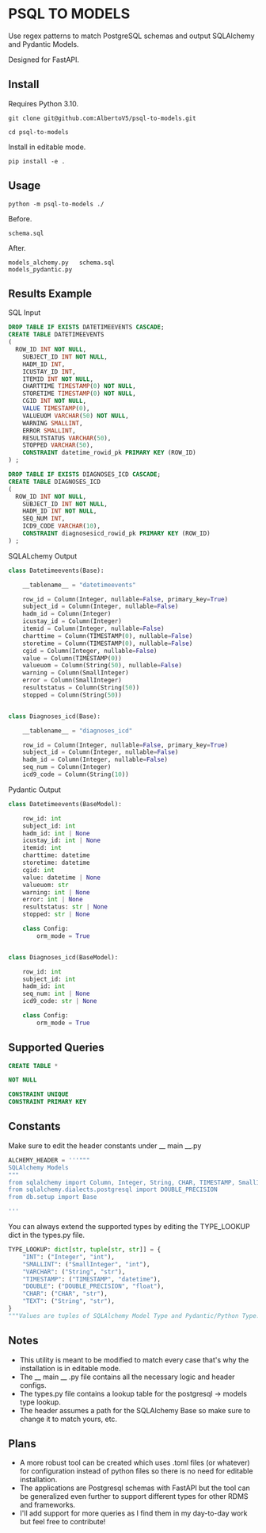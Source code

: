# PSQL TO MODELS

Use regex patterns to match PostgreSQL schemas and output SQLAlchemy and Pydantic Models. 

Designed for FastAPI.

## Install

Requires Python 3.10.

```shell
git clone git@github.com:AlbertoV5/psql-to-models.git
```

```shell
cd psql-to-models
```
Install in editable mode.
```shell
pip install -e .
```

## Usage

```shell
python -m psql-to-models ./
```
Before.
```shell
schema.sql
```
After.
```shell
models_alchemy.py	schema.sql
models_pydantic.py
```

## Results Example

SQL Input
```sql
DROP TABLE IF EXISTS DATETIMEEVENTS CASCADE;
CREATE TABLE DATETIMEEVENTS
(
  ROW_ID INT NOT NULL,
	SUBJECT_ID INT NOT NULL,
	HADM_ID INT,
	ICUSTAY_ID INT,
	ITEMID INT NOT NULL,
	CHARTTIME TIMESTAMP(0) NOT NULL,
	STORETIME TIMESTAMP(0) NOT NULL,
	CGID INT NOT NULL,
	VALUE TIMESTAMP(0),
	VALUEUOM VARCHAR(50) NOT NULL,
	WARNING SMALLINT,
	ERROR SMALLINT,
	RESULTSTATUS VARCHAR(50),
	STOPPED VARCHAR(50),
	CONSTRAINT datetime_rowid_pk PRIMARY KEY (ROW_ID)
) ;

DROP TABLE IF EXISTS DIAGNOSES_ICD CASCADE;
CREATE TABLE DIAGNOSES_ICD
(
  ROW_ID INT NOT NULL,
	SUBJECT_ID INT NOT NULL,
	HADM_ID INT NOT NULL,
	SEQ_NUM INT,
	ICD9_CODE VARCHAR(10),
	CONSTRAINT diagnosesicd_rowid_pk PRIMARY KEY (ROW_ID)
) ;
```
SQLALchemy Output

```python
class Datetimeevents(Base):

    __tablename__ = "datetimeevents"

    row_id = Column(Integer, nullable=False, primary_key=True)
    subject_id = Column(Integer, nullable=False)
    hadm_id = Column(Integer)
    icustay_id = Column(Integer)
    itemid = Column(Integer, nullable=False)
    charttime = Column(TIMESTAMP(0), nullable=False)
    storetime = Column(TIMESTAMP(0), nullable=False)
    cgid = Column(Integer, nullable=False)
    value = Column(TIMESTAMP(0))
    valueuom = Column(String(50), nullable=False)
    warning = Column(SmallInteger)
    error = Column(SmallInteger)
    resultstatus = Column(String(50))
    stopped = Column(String(50))


class Diagnoses_icd(Base):

    __tablename__ = "diagnoses_icd"

    row_id = Column(Integer, nullable=False, primary_key=True)
    subject_id = Column(Integer, nullable=False)
    hadm_id = Column(Integer, nullable=False)
    seq_num = Column(Integer)
    icd9_code = Column(String(10))
```

Pydantic Output

```python
class Datetimeevents(BaseModel):

    row_id: int
    subject_id: int
    hadm_id: int | None
    icustay_id: int | None
    itemid: int
    charttime: datetime
    storetime: datetime
    cgid: int
    value: datetime | None
    valueuom: str
    warning: int | None
    error: int | None
    resultstatus: str | None
    stopped: str | None

    class Config:
        orm_mode = True


class Diagnoses_icd(BaseModel):

    row_id: int
    subject_id: int
    hadm_id: int
    seq_num: int | None
    icd9_code: str | None

    class Config:
        orm_mode = True
```

## Supported Queries

```sql
CREATE TABLE *
```

```sql
NOT NULL
```

```sql
CONSTRAINT UNIQUE
CONSTRAINT PRIMARY KEY
```

## Constants

Make sure to edit the header constants under __ main __.py

```python
ALCHEMY_HEADER = '''"""
SQLAlchemy Models
"""
from sqlalchemy import Column, Integer, String, CHAR, TIMESTAMP, SmallInteger
from sqlalchemy.dialects.postgresql import DOUBLE_PRECISION
from db.setup import Base

'''
```

You can always extend the supported types by editing the TYPE_LOOKUP dict in the types.py file.

```python
TYPE_LOOKUP: dict[str, tuple[str, str]] = {
    "INT": ("Integer", "int"),
    "SMALLINT": ("SmallInteger", "int"),
    "VARCHAR": ("String", "str"),
    "TIMESTAMP": ("TIMESTAMP", "datetime"),
    "DOUBLE": ("DOUBLE_PRECISION", "float"),
    "CHAR": ("CHAR", "str"),
    "TEXT": ("String", "str"),
}
"""Values are tuples of SQLAlchemy Model Type and Pydantic/Python Type."""
```

## Notes

- This utility is meant to be modified to match every case that's why the installation is in editable mode.
- The __ main __ .py file contains all the necessary logic and header configs.
- The types.py file contains a lookup table for the postgresql -> models type lookup.
- The header assumes a path for the SQLAlchemy Base so make sure to change it to match yours, etc.

## Plans

- A more robust tool can be created which uses .toml files (or whatever) for configuration instead of python files so there is no need for editable installation.
- The applications are Postgresql schemas with FastAPI but the tool can be generalized even further to support different types for other RDMS and frameworks.
- I'll add support for more queries as I find them in my day-to-day work but feel free to contribute!